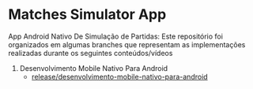 # Matches Simulator App

App Android Nativo De Simulação de Partidas: Este repositório foi organizados em algumas branches que representam as implementações realizadas durante os seguintes conteúdos/vídeos

1. Desenvolvimento Mobile Nativo Para Android
   - [release/desenvolvimento-mobile-nativo-para-android](https://github.com/SaissemEdardna/matches-simulator-app/tree/release/desenvolvimento-mobile-nativo-para-android)
